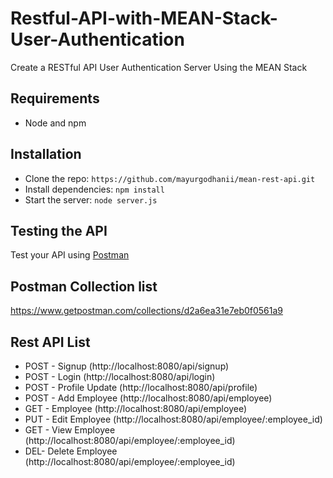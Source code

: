 # Restful-API-with-MEAN-Stack-User-Authentication
Create a RESTful API User Authentication Server Using the MEAN Stack

## Requirements

- Node and npm

## Installation

- Clone the repo: `https://github.com/mayurgodhanii/mean-rest-api.git`
- Install dependencies: `npm install`
- Start the server: `node server.js`

## Testing the API
Test your API using [Postman](https://chrome.google.com/webstore/detail/postman-rest-client-packa/fhbjgbiflinjbdggehcddcbncdddomop)

## Postman Collection list
https://www.getpostman.com/collections/d2a6ea31e7eb0f0561a9

## Rest API List

- POST - Signup (http://localhost:8080/api/signup)
- POST - Login (http://localhost:8080/api/login)
- POST - Profile Update (http://localhost:8080/api/profile)
- POST - Add Employee (http://localhost:8080/api/employee)
- GET - Employee (http://localhost:8080/api/employee)
- PUT - Edit Employee (http://localhost:8080/api/employee/:employee_id)
- GET - View Employee (http://localhost:8080/api/employee/:employee_id)
- DEL- Delete Employee (http://localhost:8080/api/employee/:employee_id)
